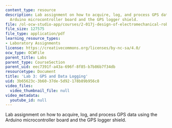 ```yaml
---
content_type: resource
description: Lab assignment on how to acquire, log, and process GPS data using the
  Arduino microcontroller board and the GPS logger shield.
file: /ol-ocw-studio-app/courses/2-017j-design-of-electromechanical-robotic-systems-fall-2009/3b65623c3b6037de5d92178b89b956c8_MIT2_017JF09_lab3.pdf
file_size: 127575
file_type: application/pdf
learning_resource_types:
- Laboratory Assignments
license: https://creativecommons.org/licenses/by-nc-sa/4.0/
ocw_type: OCWFile
parent_title: Labs
parent_type: CourseSection
parent_uid: eec7391f-a43a-696f-8f85-b7b86b7f34db
resourcetype: Document
title: 'Lab 3: GPS and Data Logging'
uid: 3b65623c-3b60-37de-5d92-178b89b956c8
video_files:
  video_thumbnail_file: null
video_metadata:
  youtube_id: null
---
```

Lab assignment on how to acquire, log, and process GPS data using the Arduino microcontroller board and the GPS logger shield.